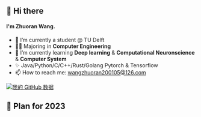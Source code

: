 ## 👋 Hi there 

#### I'm Zhuoran Wang.

- 🔭 I’m currently a student @ TU Delft
- 👨‍🎓 Majoring in **Computer Engineering** 
- 🌱 I’m currently learning **Deep learning** & **Computational Neuronscience** & **Computer System**
- ✨ Java/Python/C/C++/Rust/Golang   Pytorch & Tensorflow
- 📫 How to reach me: wangzhuoran200105@126.com

  
[![我的 GitHub 数据](https://github-readme-stats.vercel.app/api?username=wang-zhuoran)]()

## 🎯 Plan for 2023



